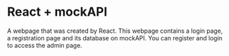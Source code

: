 # React + mockAPI

A webpage that was created by React. This webpage contains a login page, a registration page and its database on mockAPI. You can register and login to access the admin page.
